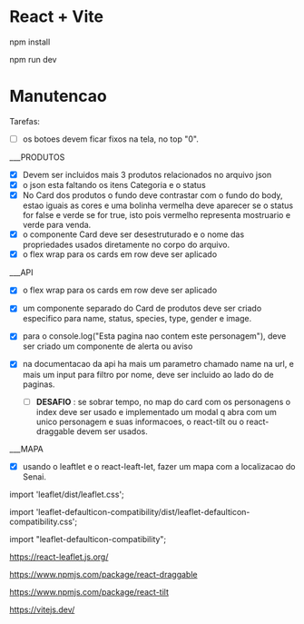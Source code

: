 # React + Vite

npm install

npm run dev

# Manutencao

Tarefas:

- [ ] os botoes devem ficar fixos na tela, no top "0".

\_\_\_PRODUTOS

- [x] Devem ser incluidos mais 3 produtos relacionados no arquivo json
- [x] o json esta faltando os itens Categoria e o status
- [x] No Card dos produtos o fundo deve contrastar com o fundo do body, estao iguais as cores e uma bolinha vermelha deve aparecer se o status for false e verde se for true, isto pois vermelho representa mostruario e verde para venda.
- [x] o componente Card deve ser desestruturado e o nome das propriedades usados diretamente no corpo do arquivo.
- [x] o flex wrap para os cards em row deve ser aplicado

\_\_\_API

- [x] o flex wrap para os cards em row deve ser aplicado
- [x] um componente separado do Card de produtos deve ser criado especifico para name, status, species, type, gender e image.
- [x] para o console.log("Esta pagina nao contem este personagem"), deve ser criado um componente de alerta ou aviso
- [x] na documentacao da api ha mais um parametro chamado name na url, e mais um input para filtro por nome, deve ser incluido ao lado do de paginas.

  - [ ] **DESAFIO** : se sobrar tempo, no map do card com os personagens o index deve ser usado e implementado um modal q abra com um unico personagem e suas informacoes, o react-tilt ou o react-draggable devem ser usados.

\_\_\_MAPA

- [x] usando o leaftlet e o react-leaft-let, fazer um mapa com a localizacao do Senai.

import 'leaflet/dist/leaflet.css';

import 'leaflet-defaulticon-compatibility/dist/leaflet-defaulticon-compatibility.css';

import "leaflet-defaulticon-compatibility";

https://react-leaflet.js.org/

https://www.npmjs.com/package/react-draggable

https://www.npmjs.com/package/react-tilt

https://vitejs.dev/
